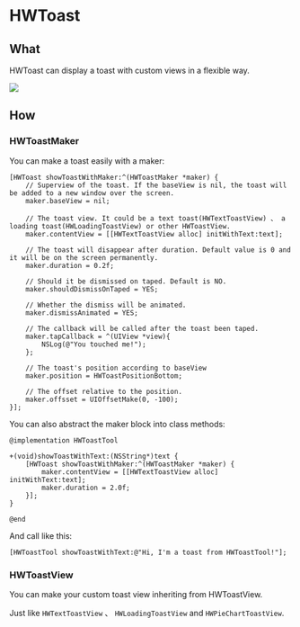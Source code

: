 # HWToast

## What

HWToast can display a toast with custom views in a flexible way.

![](http://ww2.sinaimg.cn/large/61d238c7gw1eucpnw205oj21kw0gb444.jpg)

## How

### HWToastMaker

You can make a toast easily with a maker:

    [HWToast showToastWithMaker:^(HWToastMaker *maker) {
        // Superview of the toast. If the baseView is nil, the toast will be added to a new window over the screen.
        maker.baseView = nil;

        // The toast view. It could be a text toast(HWTextToastView) 、 a loading toast(HWLoadingToastView) or other HWToastView.
        maker.contentView = [[HWTextToastView alloc] initWithText:text];

        // The toast will disappear after duration. Default value is 0 and it will be on the screen permanently.
        maker.duration = 0.2f;

        // Should it be dismissed on taped. Default is NO.
        maker.shouldDismissOnTaped = YES;

        // Whether the dismiss will be animated.
        maker.dismissAnimated = YES;

        // The callback will be called after the toast been taped.
        maker.tapCallback = ^(UIView *view){
            NSLog(@"You touched me!");
        };

        // The toast's position according to baseView
        maker.position = HWToastPositionBottom;

        // The offset relative to the position.
        maker.offsset = UIOffsetMake(0, -100);
    }];

You can also abstract the maker block into class methods:

    @implementation HWToastTool

    +(void)showToastWithText:(NSString*)text {
        [HWToast showToastWithMaker:^(HWToastMaker *maker) {
            maker.contentView = [[HWTextToastView alloc] initWithText:text];
            maker.duration = 2.0f;
        }];
    }

    @end

And call like this:

    [HWToastTool showToastWithText:@"Hi, I'm a toast from HWToastTool!"];


### HWToastView

You can make your custom toast view inheriting from HWToastView.

Just like `HWTextToastView` 、 `HWLoadingToastView` and `HWPieChartToastView`.